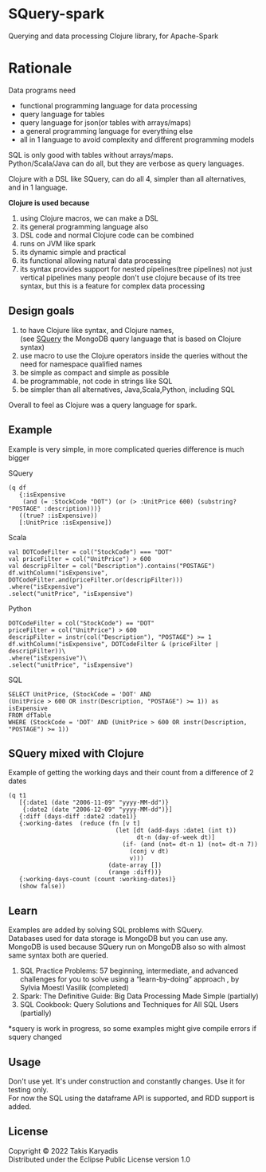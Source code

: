 # SQuery-spark

Querying and data processing Clojure library, for Apache-Spark

# Rationale

Data programs need
- functional programming language for data processing
- query language for tables
- query language for json(or tables with arrays/maps)
- a general programming language for everything else
- all in 1 language to avoid complexity and different programming models

SQL is only good with tables without arrays/maps.  
Python/Scala/Java can do all, but they are verbose as query languages.

Clojure with a DSL like SQuery, can do all 4, simpler than all alternatives, and in 1 language.

**Clojure is used because**
1. using Clojure macros, we can make a DSL   
2. its general programming language also
3. DSL code and normal Clojure code can be combined 
3. runs on JVM like spark
4. its dynamic simple and practical    
5. its functional allowing natural data processing   
6. its syntax provides support for nested pipelines(tree pipelines) not just vertical pipelines 
   many people don't use clojure because of its tree syntax, but this is a feature for complex data processing

## Design goals

1. to have Clojure like syntax, and Clojure names,  
   (see [SQuery](https://cmql.org/documentation/) the MongoDB query language that is based on Clojure syntax)
2. use macro to use the Clojure operators inside the queries without the need for namespace qualified names
3. be simple as compact and simple as possible
4. be programmable, not code in strings like SQL
5. be simpler than all alternatives, Java,Scala,Python, including SQL

Overall to feel as Clojure was a query language for spark.  

## Example

Example is very simple, in more complicated queries difference is much bigger  

SQuery

```
(q df
   {:isExpensive 
    (and (= :StockCode "DOT") (or (> :UnitPrice 600) (substring? "POSTAGE" :description)))}
   ((true? :isExpensive))
   [:UnitPrice :isExpensive])
```

Scala

```
val DOTCodeFilter = col("StockCode") === "DOT"
val priceFilter = col("UnitPrice") > 600
val descripFilter = col("Description").contains("POSTAGE")
df.withColumn("isExpensive", DOTCodeFilter.and(priceFilter.or(descripFilter)))
.where("isExpensive")
.select("unitPrice", "isExpensive")
```

Python

```
DOTCodeFilter = col("StockCode") == "DOT"
priceFilter = col("UnitPrice") > 600
descripFilter = instr(col("Description"), "POSTAGE") >= 1
df.withColumn("isExpensive", DOTCodeFilter & (priceFilter | descripFilter))\
.where("isExpensive")\
.select("unitPrice", "isExpensive")
```

SQL

```
SELECT UnitPrice, (StockCode = 'DOT' AND
(UnitPrice > 600 OR instr(Description, "POSTAGE") >= 1)) as isExpensive
FROM dfTable
WHERE (StockCode = 'DOT' AND (UnitPrice > 600 OR instr(Description, "POSTAGE") >= 1))
```

## SQuery mixed with Clojure

Example of getting the working days and their count from a difference of 2 dates
```
(q t1
   [{:date1 (date "2006-11-09" "yyyy-MM-dd")}
    {:date2 (date "2006-12-09" "yyyy-MM-dd")}]
   {:diff (days-diff :date2 :date1)}
   {:working-dates  (reduce (fn [v t]
                              (let [dt (add-days :date1 (int t))
                                    dt-n (day-of-week dt)]
                                (if- (and (not= dt-n 1) (not= dt-n 7))
                                  (conj v dt)
                                  v)))
                            (date-array [])
                            (range :diff))}
   {:working-days-count (count :working-dates)}
   (show false))
```

## Learn

Examples are added by solving SQL problems with SQuery.    
Databases used for data storage is MongoDB but you can use any.   
MongoDB is used because SQuery run on MongoDB also so with almost same syntax both are queried. 

1. SQL Practice Problems: 57 beginning, intermediate, and advanced challenges for you to solve
   using a “learn-by-doing” approach , by Sylvia Moestl Vasilik  (completed)
2. Spark: The Definitive Guide: Big Data Processing Made Simple (partially)  
3. SQL Cookbook: Query Solutions and Techniques for All SQL Users (partially)

*squery is work in progress, so some examples might give compile errors if squery changed

## Usage

Don't use yet. It's under construction and constantly changes. Use it for testing only.  
For now the SQL using the dataframe API is supported, and RDD support is added.

## License

Copyright © 2022 Takis Karyadis  
Distributed under the Eclipse Public License version 1.0
